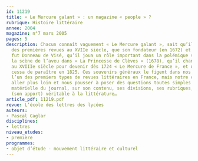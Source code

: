 ```yaml
---
id: 11219
title: « Le Mercure galant » : un magazine « people » ?
rubrique: Histoire littéraire
annee: 2004
magazine: n°7 mars 2005
pages: 5
description: Chacun connaît vaguement « Le Mercure galant », sait qu’il fut l’une
  des premières revues au XVIIe siècle, que son fondateur (en 1672) et premier directeur
  fut Donneau de Visé, qu’il joua un rôle important dans la polémique suscitée par
  la scène de l’aveu dans « La Princesse de Clèves » (1678), qu’il changea de nom
  au XVIIIe siècle pour devenir dès 1724 « Le Mercure de France », et qu’enfin il
  cessa de paraître en 1825. Ces souvenirs généraux le figent dans nos esprits comme
  l’un des premiers types de revues littéraires en France, mais notre curiosité peut
  aller plus loin et nous pousser à poser des questions toutes simples sur la présentation
  matérielle du journal, sur son contenu, ses divisions, ses rubriques, son rapport
  (son apport) véritable à la littérature…
article_pdf: 11219.pdf
revue: L’école des lettres des lycées
auteurs:
- Pascal Caglar
disciplines:
- lettres
niveau_etudes:
- première
programmes:
- objet d’étude - mouvement littéraire et culturel
---
```

